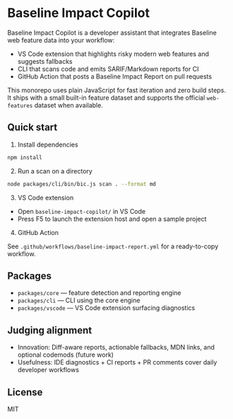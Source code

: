 # Baseline Impact Copilot

Baseline Impact Copilot is a developer assistant that integrates Baseline web feature data into your workflow:

- VS Code extension that highlights risky modern web features and suggests fallbacks
- CLI that scans code and emits SARIF/Markdown reports for CI
- GitHub Action that posts a Baseline Impact Report on pull requests

This monorepo uses plain JavaScript for fast iteration and zero build steps. It ships with a small built-in feature dataset and supports the official `web-features` dataset when available.

## Quick start

1) Install dependencies

```bash
npm install
```

2) Run a scan on a directory

```bash
node packages/cli/bin/bic.js scan . --format md
```

3) VS Code extension

- Open `baseline-impact-copilot/` in VS Code
- Press F5 to launch the extension host and open a sample project

4) GitHub Action

See `.github/workflows/baseline-impact-report.yml` for a ready-to-copy workflow.

## Packages

- `packages/core` — feature detection and reporting engine
- `packages/cli` — CLI using the core engine
- `packages/vscode` — VS Code extension surfacing diagnostics

## Judging alignment

- Innovation: Diff-aware reports, actionable fallbacks, MDN links, and optional codemods (future work)
- Usefulness: IDE diagnostics + CI reports + PR comments cover daily developer workflows

## License

MIT
